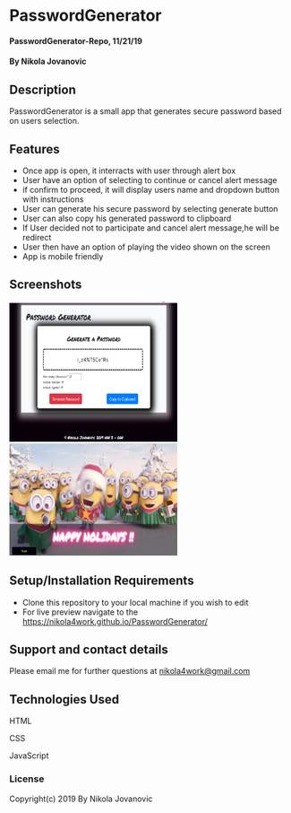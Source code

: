 # PasswordGenerator

#### PasswordGenerator-Repo, 11/21/19

#### By Nikola Jovanovic

## Description
PasswordGenerator is a small app that generates secure password based on users selection. 



## Features

* Once app is open, it interracts with user through alert box
* User have an option of selecting to continue or cancel alert message
* if confirm to proceed, it will display users name and dropdown button with instructions
* User can generate his secure password by selecting generate button
* User can also copy his generated password to clipboard
* If User decided not to participate and cancel alert message,he will be redirect
* User then have an option of playing the video shown on the screen 
* App is mobile friendly

## Screenshots

<img src="https://github.com/nikola4work/PasswordGenerator/blob/master/assets/images/Screenshot%20(56).png?raw=true" height="250" width="300">


<img src="https://github.com/nikola4work/PasswordGenerator/blob/master/assets/images/Screenshot%20.png?raw=true"  height="200" width="300">



## Setup/Installation Requirements

* Clone this repository to your local machine if you wish to edit
* For live preview navigate to the https://nikola4work.github.io/PasswordGenerator/




## Support and contact details

Please email me for further questions at nikola4work@gmail.com

## Technologies Used

HTML

CSS

JavaScript 


### License

Copyright(c) 2019 By Nikola Jovanovic


